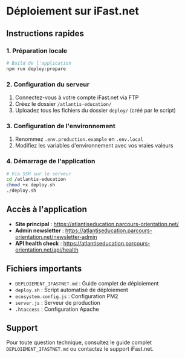 # Déploiement sur iFast.net

## Instructions rapides

### 1. Préparation locale
```bash
# Build de l'application
npm run deploy:prepare
```

### 2. Configuration du serveur
1. Connectez-vous à votre compte iFast.net via FTP
2. Créez le dossier `/atlantis-education/`
3. Uploadez tous les fichiers du dossier `deploy/` (créé par le script)

### 3. Configuration de l'environnement
1. Renommez `.env.production.example` en `.env.local`
2. Modifiez les variables d'environnement avec vos vraies valeurs

### 4. Démarrage de l'application
```bash
# Via SSH sur le serveur
cd /atlantis-education
chmod +x deploy.sh
./deploy.sh
```

## Accès à l'application

- **Site principal** : https://atlantiseducation.parcours-orientation.net/
- **Admin newsletter** : https://atlantiseducation.parcours-orientation.net/newsletter-admin
- **API health check** : https://atlantiseducation.parcours-orientation.net/api/health

## Fichiers importants

- `DEPLOIEMENT_IFASTNET.md` : Guide complet de déploiement
- `deploy.sh` : Script automatisé de déploiement
- `ecosystem.config.js` : Configuration PM2
- `server.js` : Serveur de production
- `.htaccess` : Configuration Apache

## Support

Pour toute question technique, consultez le guide complet `DEPLOIEMENT_IFASTNET.md` ou contactez le support iFast.net.